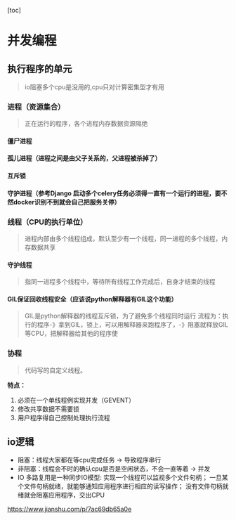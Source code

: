 [toc]
# 并发编程
## 执行程序的单元
> io阻塞多个cpu是没用的,cpu只对计算密集型才有用
### 进程（资源集合）
> 正在运行的程序，各个进程内存数据资源隔绝

#### 僵尸进程
#### 孤儿进程（进程之间是由父子关系的，父进程被杀掉了）
#### 互斥锁
#### 守护进程（参考Django 启动多个celery任务必须得一直有一个运行的进程，要不然docker识别不到就会自己把服务关停）

### 线程（CPU的执行单位）
> 进程内部由多个线程组成，默认至少有一个线程，同一进程的多个线程，内存数据共享

#### 守护线程
> 指同一进程多个线程中，等待所有线程工作完成后，自身才结束的线程

#### GIL保证回收线程安全（应该说python解释器有GIL这个功能）
> GIL是python解释器的线程互斥锁，为了避免多个线程同时运行
> 流程为：执行的程序-》拿到GIL，锁上，可以用解释器来跑程序了，-》阻塞就释放GIL等CPU，把解释器给其他的程序使

### 协程
> 代码写的自定义线程。

**特点：**
1. 必须在一个单线程例实现并发（GEVENT）
2. 修改共享数据不需要锁
3. 用户程序得自己控制处理执行流程

## io逻辑
- 阻塞：线程大家都在等cpu完成任务  -> 导致程序串行
- 非阻塞：线程会不时的确认cpu是否是空闲状态，不会一直等着  -> 并发
- IO 多路复用是一种同步IO模型: 实现一个线程可以监视多个文件句柄； 一旦某个文件句柄就绪，就能够通知应用程序进行相应的读写操作； 没有文件句柄就绪就会阻塞应用程序，交出CPU



https://www.jianshu.com/p/7ac69db65a0e
